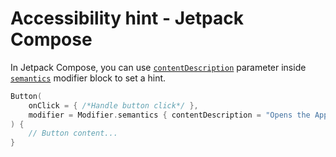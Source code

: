 # Accessibility hint - Jetpack Compose

In Jetpack Compose, you can use [`contentDescription`](https://developer.android.com/reference/kotlin/androidx/compose/ui/semantics/package-summary#(androidx.compose.ui.semantics.SemanticsPropertyReceiver).contentDescription()) parameter inside [`semantics`](https://developer.android.com/reference/kotlin/androidx/compose/ui/semantics/package-summary#(androidx.compose.ui.Modifier).semantics(kotlin.Boolean,kotlin.Function1)) modifier block to set a hint.

```kotlin
Button(
    onClick = { /*Handle button click*/ },
    modifier = Modifier.semantics { contentDescription = "Opens the Appt website" }
) {
    // Button content...
}
```
